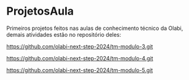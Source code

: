 # ProjetosAula

Primeiros projetos feitos nas aulas de conhecimento técnico da Olabi, demais atividades estão no repositório deles:

https://github.com/olabi-next-step-2024/tm-modulo-3.git

https://github.com/olabi-next-step-2024/tm-modulo-4.git

https://github.com/olabi-next-step-2024/tm-modulo-5.git
